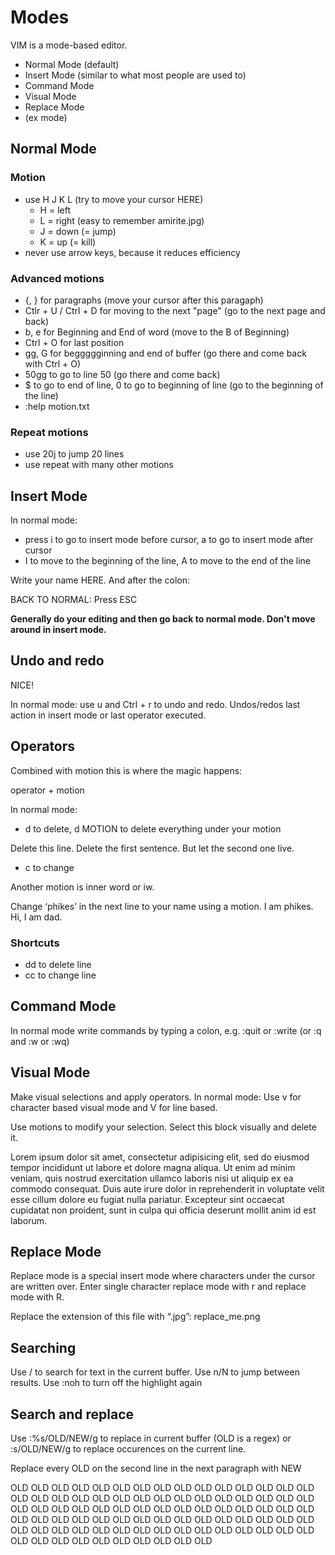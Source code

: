 # Modes

VIM is a mode-based editor.

* Normal Mode (default)
* Insert Mode (similar to what most people are used to)
* Command Mode
* Visual Mode
* Replace Mode
* (ex mode)

## Normal Mode

### Motion

* use H J K L (try to move your cursor HERE)
  * H = left
  * L = right (easy to remember amirite.jpg)
  * J = down (= jump)
  * K = up (= kill)
* never use arrow keys, because it reduces efficiency

### Advanced motions

* {, } for paragraphs (move your cursor after this paragaph)
* Ctlr + U / Ctrl + D for moving to the next "page" (go to the next page and back)
* b, e for Beginning and End of word (move to the B of Beginning)
* Ctrl + O for last position
* gg, G for beggggginning and end of buffer (go there and come back with Ctrl + O)
* 50gg to go to line 50 (go there and come back)
* $ to go to end of line, 0 to go to beginning of line (go to the beginning of the line)
* :help motion.txt

### Repeat motions
* use 20j to jump 20 lines
* use repeat with many other motions

## Insert Mode

In normal mode:
* press i to go to insert mode before cursor, a to go to insert mode after cursor
* I to move to the beginning of the line, A to move to the end of the line

Write your name HERE. And after the colon:

BACK TO NORMAL: Press ESC

**Generally do your editing and then go back to normal mode. Don't move around in
insert mode.**

## Undo and redo

NICE!

In normal mode: use u and Ctrl + r to undo and redo. Undos/redos last action in
insert mode or last operator executed.

## Operators

Combined with motion this is where the magic happens:

operator + motion

In normal mode:

* d to delete, d MOTION to delete everything under your motion

Delete this line.
Delete the first sentence. But let the second one live.

* c to change

Another motion is inner word or iw.

Change ‘phikes’ in the next line to your name using a motion.
I am phikes. Hi, I am dad.

### Shortcuts

* dd to delete line
* cc to change line

## Command Mode

In normal mode write commands by typing a colon, e.g. :quit or :write (or :q and :w or :wq)

## Visual Mode

Make visual selections and apply operators. In normal mode: Use v for character
based visual mode and V for line based.

Use motions to modify your selection. Select this block visually and delete it.

Lorem ipsum dolor sit amet, consectetur adipisicing elit, sed do eiusmod tempor
incididunt ut labore et dolore magna aliqua. Ut enim ad minim veniam, quis
nostrud exercitation ullamco laboris nisi ut aliquip ex ea commodo consequat.
Duis aute irure dolor in reprehenderit in voluptate velit esse cillum dolore eu
fugiat nulla pariatur. Excepteur sint occaecat cupidatat non proident, sunt in
culpa qui officia deserunt mollit anim id est laborum.

## Replace Mode

Replace mode is a special insert mode where characters under the cursor are written over.
Enter single character replace mode with r and replace mode with R.

Replace the extension of this file with “.jpg”: replace_me.png

## Searching

Use / to search for text in the current buffer. Use n/N to jump between results.
Use :noh to turn off the highlight again

## Search and replace

Use :%s/OLD/NEW/g to replace in current buffer (OLD is a regex) or :s/OLD/NEW/g
to replace occurences on the current line.

Replace every OLD on the second line in the next paragraph with NEW

OLD OLD OLD OLD OLD OLD OLD OLD OLD OLD OLD OLD OLD OLD OLD OLD OLD
OLD OLD OLD OLD OLD OLD OLD OLD OLD OLD OLD OLD OLD OLD OLD OLD OLD
OLD OLD OLD OLD OLD OLD OLD OLD OLD OLD OLD OLD OLD OLD OLD OLD OLD
OLD OLD OLD OLD OLD OLD OLD OLD OLD OLD OLD OLD OLD OLD OLD OLD OLD
OLD OLD OLD OLD OLD OLD OLD OLD OLD OLD OLD OLD OLD OLD OLD OLD OLD
